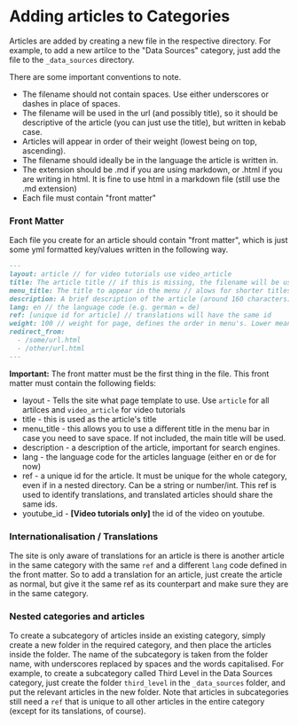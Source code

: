 # Adding articles to Categories

Articles are added by creating a new file in the respective directory. For example, to add a new artilce to the "Data Sources" category, just add the file to the `_data_sources` directory.

There are some important conventions to note.

* The filename should not contain spaces. Use either underscores or dashes in place of spaces.
* The filename will be used in the url (and possibly title), so it should be descriptive of the article (you can just use the title), but written in kebab case.
* Articles will appear in order of their weight (lowest being on top, ascending).
* The filename should ideally be in the language the article is written in.
* The extension should be .md if you are using markdown, or .html if you are writing in html. It is fine to use html in a markdown file (still use the .md extension)
* Each file must contain "front matter"

### Front Matter

Each file you create for an article should contain "front matter", which is just some yml formatted key/values written in the following way.

```markdown
---
layout: article // for video tutorials use video_article
title: The article title // if this is missing, the filename will be used to create a title
menu_title: The title to appear in the menu // alows for shorter titles in menu, main title is fallback
description: A brief description of the article (around 160 characters)
lang: en // the language code (e.g. german = de)
ref: [unique id for article] // translations will have the same id
weight: 100 // weight for page, defines the order in menu's. Lower means higher in the order.
redirect_from:
  - /some/url.html
  - /other/url.html
---
```

**Important:** The front matter must be the first thing in the file.
This front matter must contain the following fields:

* layout - Tells the site what page template to use. Use `article` for all artilces and `video_article` for video tutorials
* title - this is used as the article's title
* menu_title - this allows you to use a different title in the menu bar in case you need to save space. If not included, the main title will be used.
* description - a description of the article, important for search engines.
* lang - the language code for the articles language (either en or de for now)
* ref - a unique id for the article. It must be unique for the whole category, even if in a nested directory. Can be a string or number/int. This ref is used to identify translations, and translated articles should share the same ids.
* youtube_id - **[Video tutorials only]** the id of the video on youtube.

### Internationalisation / Translations

The site is only aware of translations for an article is there is another article in the same category with the same `ref` and a different `lang` code defined in the front matter. So to add a translation for an article, just create the article as normal, but give it the same ref as its counterpart and make sure they are in the same category.

### Nested categories and articles

To create a subcategory of articles inside an existing category, simply create a new folder in the required category, and then place the articles inside the folder. The name of the subcategory is taken from the folder name, with underscores replaced by spaces and the words capitalised. For example, to create a subcategory called Third Level in the Data Sources category, just create the folder `third_level` in the `_data_sources` folder, and put the relevant articles in the new folder. Note that articles in subcategories still need a `ref` that is unique to all other articles in the entire category (except for its tanslations, of course).
